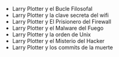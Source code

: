 * Larry Plotter y el Bucle Filosofal
* Larry Plotter y la clave secreta del wifi
* Larry Plotter y El Prisionero del Firewall
* Larry Plotter y el Malware del Fuego
* Larry Plotter y la orden de Unix
* Larry Plotter y el Misterio del Hacker
* Larry Plotter y los commits de la muerte